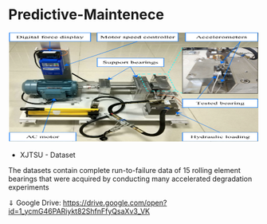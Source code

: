 # Predictive-Maintenece

<p align="center">
  <img width="1000" height="220" src="https://github.com/arsalsyed24/Predictive-Maintenece-/blob/main/images/Bearning-Test-bed.png">
</p>



- XJTSU - Dataset

The datasets contain complete run-to-failure data of 15 rolling element bearings that were acquired by conducting many accelerated degradation experiments

⇓ Google Drive:
https://drive.google.com/open?id=1_ycmG46PARiykt82ShfnFfyQsaXv3_VK
